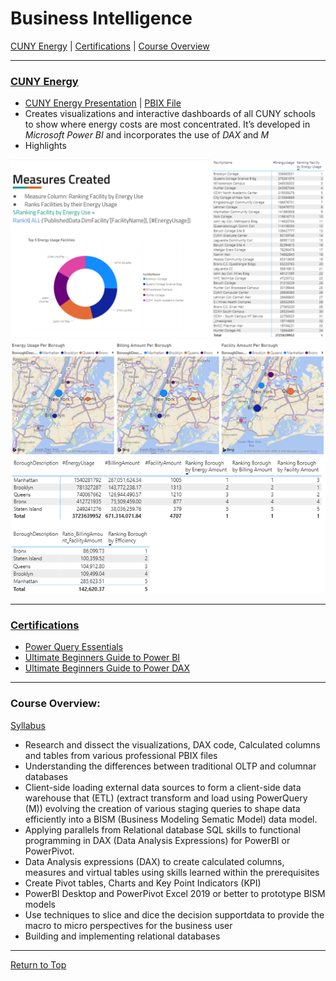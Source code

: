 <a name="TOP"></a>
# Business Intelligence

[CUNY Energy](#CUNY_ENERGY) |
[Certifications](#Certifications) |
[Course Overview](#overview)
___
<a name="CUNY_ENERGY"></a>


### [CUNY Energy](https://github.com/eng-jonathan/Business_Intelligence/tree/main/CUNY%20Energy)
* [CUNY Energy Presentation](https://github.com/eng-jonathan/Business_Intelligence/blob/main/CUNY%20Energy/CUNY%20Energy%20Presentation.pdf) | [PBIX File](https://github.com/eng-jonathan/Business_Intelligence/blob/main/CUNY%20Energy/CUNY%20Energy%20PBIX.pbix) 
* Creates visualizations and interactive dashboards of all CUNY schools to show where energy costs are most concentrated. It’s developed in *Microsoft Power BI* and incorporates the use of *DAX* and *M*
* Highlights

<img src = "Images/cunyenergy_image01.png" width = "750"><img src = "Images/cunyenergy_image03.png" width = "750"><img src = "Images/cunyenergy_image04.png" width = "750">
___ 
### [Certifications](https://github.com/eng-jonathan/Business_Intelligence/tree/main/certifications)<a name="Certifications"></a>
* [Power Query Essentials](https://github.com/eng-jonathan/Business_Intelligence/blob/main/certifications/Power_Query_Essentials.pdf)
* [Ultimate Beginners Guide to Power BI](https://github.com/eng-jonathan/Business_Intelligence/blob/main/certifications/Ultimate_Beginners_Guide_to_Power_BI.pdf)
* [Ultimate Beginners Guide to Power DAX](https://github.com/eng-jonathan/Business_Intelligence/blob/main/certifications/Ultimate_Beginners_Guide_to_DAX.pdf)
___
### Course Overview:<a name="overview"></a>
[Syllabus](https://github.com/eng-jonathan/Business_Intelligence/blob/main/syllabus/syllabus.pdf)
* Research and dissect the visualizations, DAX code, Calculated columns and tables from various professional PBIX files
* Understanding the differences between traditional OLTP and columnar databases
* Client-side loading external data sources to form a client-side data warehouse that (ETL) (extract transform and load using PowerQuery (M)) evolving the creation of various staging queries to shape data efficiently into a BISM (Business Modeling Sematic Model) data model.
* Applying parallels from Relational database SQL skills to functional programming in DAX (Data Analysis Expressions) for PowerBI or PowerPivot.
* Data Analysis expressions (DAX) to create calculated columns, measures and virtual tables using skills learned within the prerequisites
* Create Pivot tables, Charts and Key Point Indicators (KPI)
* PowerBI Desktop and PowerPivot Excel 2019 or better to prototype BISM models
* Use techniques to slice and dice the decision supportdata to provide the macro to micro perspectives for the business user
* Building and implementing relational databases
___

[Return to Top](#TOP)
